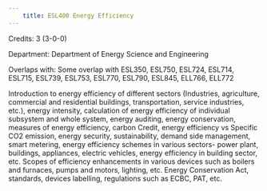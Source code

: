 ```yaml
---
    title: ESL400 Energy Efficiency
---
```

Credits: 3 (3-0-0)

Department: Department of Energy Science and Engineering

Overlaps with: Some overlap with ESL350, ESL750, ESL724, ESL714, ESL715, ESL739, ESL753, ESL770, ESL790, ESL845, ELL766, ELL772

Introduction to energy efficiency of different sectors (Industries, agriculture, commercial and residential buildings, transportation, service industries, etc.), energy intensity, calculation of energy efficiency of individual subsystem and whole system, energy auditing, energy conservation, measures of energy efficiency, carbon Credit, energy efficiency vs Specific CO2 emission, energy security, sustainability, demand side management, smart metering, energy efficiency schemes in various sectors- power plant, buildings, appliances, electric vehicles, energy efficiency in building sector, etc. Scopes of efficiency enhancements in various devices such as boilers and furnaces, pumps and motors, lighting, etc. Energy Conservation Act, standards, devices labelling, regulations such as ECBC, PAT, etc.